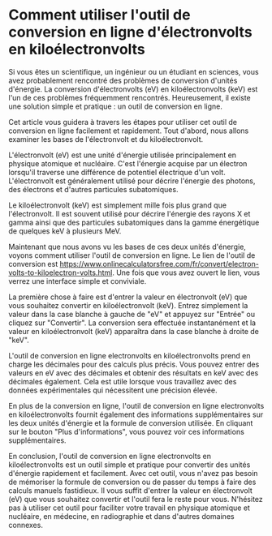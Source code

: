 Comment utiliser l'outil de conversion en ligne d'électronvolts en kiloélectronvolts
====================================================================================

Si vous êtes un scientifique, un ingénieur ou un étudiant en sciences, vous avez probablement rencontré des problèmes de conversion d'unités d'énergie. La conversion d'électronvolts (eV) en kiloélectronvolts (keV) est l'un de ces problèmes fréquemment rencontrés. Heureusement, il existe une solution simple et pratique : un outil de conversion en ligne.

Cet article vous guidera à travers les étapes pour utiliser cet outil de conversion en ligne facilement et rapidement. Tout d'abord, nous allons examiner les bases de l'électronvolt et du kiloélectronvolt.

L'électronvolt (eV) est une unité d'énergie utilisée principalement en physique atomique et nucléaire. C'est l'énergie acquise par un électron lorsqu'il traverse une différence de potentiel électrique d'un volt. L'électronvolt est généralement utilisé pour décrire l'énergie des photons, des électrons et d'autres particules subatomiques.

Le kiloélectronvolt (keV) est simplement mille fois plus grand que l'électronvolt. Il est souvent utilisé pour décrire l'énergie des rayons X et gamma ainsi que des particules subatomiques dans la gamme énergétique de quelques keV à plusieurs MeV.

Maintenant que nous avons vu les bases de ces deux unités d'énergie, voyons comment utiliser l'outil de conversion en ligne. Le lien de l'outil de conversion est <https://www.onlinecalculatorsfree.com/fr/convert/electron-volts-to-kiloelectron-volts.html>. Une fois que vous avez ouvert le lien, vous verrez une interface simple et conviviale.

La première chose à faire est d'entrer la valeur en électronvolt (eV) que vous souhaitez convertir en kiloélectronvolt (keV). Entrez simplement la valeur dans la case blanche à gauche de "eV" et appuyez sur "Entrée" ou cliquez sur "Convertir". La conversion sera effectuée instantanément et la valeur en kiloélectronvolt (keV) apparaîtra dans la case blanche à droite de "keV".

L'outil de conversion en ligne electronvolts en kiloélectronvolts prend en charge les décimales pour des calculs plus précis. Vous pouvez entrer des valeurs en eV avec des décimales et obtenir des résultats en keV avec des décimales également. Cela est utile lorsque vous travaillez avec des données expérimentales qui nécessitent une précision élevée.

En plus de la conversion en ligne, l'outil de conversion en ligne electronvolts en kiloélectronvolts fournit également des informations supplémentaires sur les deux unités d'énergie et la formule de conversion utilisée. En cliquant sur le bouton "Plus d'informations", vous pouvez voir ces informations supplémentaires.

En conclusion, l'outil de conversion en ligne electronvolts en kiloélectronvolts est un outil simple et pratique pour convertir des unités d'énergie rapidement et facilement. Avec cet outil, vous n'avez pas besoin de mémoriser la formule de conversion ou de passer du temps à faire des calculs manuels fastidieux. Il vous suffit d'entrer la valeur en électronvolt (eV) que vous souhaitez convertir et l'outil fera le reste pour vous. N'hésitez pas à utiliser cet outil pour faciliter votre travail en physique atomique et nucléaire, en médecine, en radiographie et dans d'autres domaines connexes.
